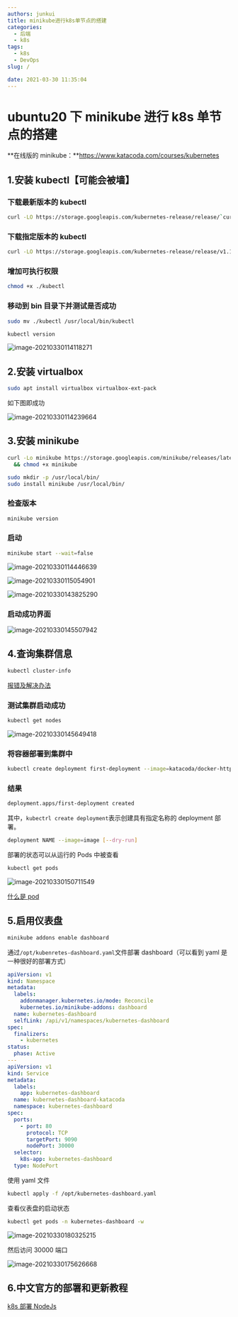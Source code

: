 ```yaml
---
authors: junkui
title: minikube进行k8s单节点的搭建
categories:
  - 后端
  - k8s
tags:
  - k8s
  - DevOps
slug: /

date: 2021-03-30 11:35:04
---
```


# ubuntu20 下 minikube 进行 k8s 单节点的搭建

**在线版的 minikube：**https://www.katacoda.com/courses/kubernetes

## 1.安装 kubectl【可能会被墙】

### 下载最新版本的 kubectl

```bash
curl -LO https://storage.googleapis.com/kubernetes-release/release/`curl -s https://storage.googleapis.com/kubernetes-release/release/stable.txt`/bin/linux/amd64/kubectl

```

### 下载指定版本的 kubectl

```bash
curl -LO https://storage.googleapis.com/kubernetes-release/release/v1.16.0/bin/linux/amd64/kubectl

```

### 增加可执行权限

```bash
chmod +x ./kubectl
```

### 移动到 bin 目录下并测试是否成功

```bash
sudo mv ./kubectl /usr/local/bin/kubectl

kubectl version

```

![image-20210330114118271](./minikube进行k8s单节点的搭建/image-20210330114118271.png)

## 2.安装 virtualbox

```bash
sudo apt install virtualbox virtualbox-ext-pack
```

如下图即成功

![image-20210330114239664](./minikube进行k8s单节点的搭建/image-20210330114239664.png)

## 3.安装 minikube

```bash
curl -Lo minikube https://storage.googleapis.com/minikube/releases/latest/minikube-linux-amd64 \
  && chmod +x minikube

sudo mkdir -p /usr/local/bin/
sudo install minikube /usr/local/bin/

```

### 检查版本

```bash
minikube version
```

### 启动

```bash
minikube start --wait=false
```

![image-20210330114446639](./minikube进行k8s单节点的搭建/image-20210330114446639.png)

![image-20210330115054901](./minikube进行k8s单节点的搭建/image-20210330115054901.png)

![image-20210330143825290](./minikube进行k8s单节点的搭建/image-20210330143825290.png)

### 启动成功界面

![image-20210330145507942](./minikube进行k8s单节点的搭建/image-20210330145507942.png)

## 4.查询集群信息

```bash
kubectl cluster-info
```

[报错及解决办法](https://blog.csdn.net/CEVERY/article/details/108753379)

### 测试集群启动成功

```bash
kubectl get nodes
```

![image-20210330145649418](./minikube进行k8s单节点的搭建/image-20210330145649418.png)

### 将容器部署到集群中

```bash
kubectl create deployment first-deployment --image=katacoda/docker-http-server
```

### 结果

```bash
deployment.apps/first-deployment created
```

其中，`kubectrl create deployment`表示创建具有指定名称的 deployment 部署。

```bash
deployment NAME --image=image [--dry-run]
```

部署的状态可以从运行的 Pods 中被查看

```bash
kubectl get pods
```

![image-20210330150711549](./minikube进行k8s单节点的搭建/image-20210330150711549.png)

[什么是 pod](https://zhuanlan.zhihu.com/p/60905652)

## 5.启用仪表盘

```bash
minikube addons enable dashboard
```

通过`/opt/kubenretes-dashboard.yaml`文件部署 dashboard（可以看到 yaml 是一种很好的部署方式）

```yaml
apiVersion: v1
kind: Namespace
metadata:
  labels:
    addonmanager.kubernetes.io/mode: Reconcile
    kubernetes.io/minikube-addons: dashboard
  name: kubernetes-dashboard
  selfLink: /api/v1/namespaces/kubernetes-dashboard
spec:
  finalizers:
    - kubernetes
status:
  phase: Active
---
apiVersion: v1
kind: Service
metadata:
  labels:
    app: kubernetes-dashboard
  name: kubernetes-dashboard-katacoda
  namespace: kubernetes-dashboard
spec:
  ports:
    - port: 80
      protocol: TCP
      targetPort: 9090
      nodePort: 30000
  selector:
    k8s-app: kubernetes-dashboard
  type: NodePort
```

使用 yaml 文件

```bash
kubectl apply -f /opt/kubernetes-dashboard.yaml
```

查看仪表盘的启动状态

```bash
kubectl get pods -n kubernetes-dashboard -w
```

![image-20210330180325215](./minikube进行k8s单节点的搭建/image-20210330180325215.png)

然后访问 30000 端口

![image-20210330175626668](./minikube进行k8s单节点的搭建/image-20210330175626668.png)

## 6.中文官方的部署和更新教程

[k8s 部署 NodeJs](http://docs.kubernetes.org.cn/126.html)

